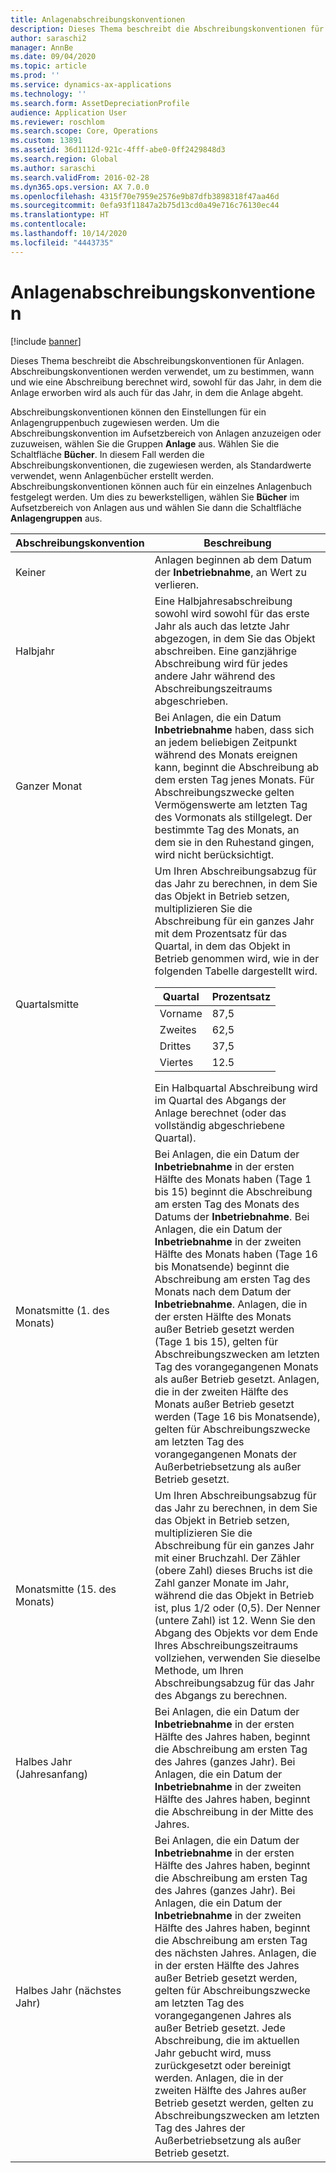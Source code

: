 ```yaml
---
title: Anlagenabschreibungskonventionen
description: Dieses Thema beschreibt die Abschreibungskonventionen für Anlagen.
author: saraschi2
manager: AnnBe
ms.date: 09/04/2020
ms.topic: article
ms.prod: ''
ms.service: dynamics-ax-applications
ms.technology: ''
ms.search.form: AssetDepreciationProfile
audience: Application User
ms.reviewer: roschlom
ms.search.scope: Core, Operations
ms.custom: 13891
ms.assetid: 36d1112d-921c-4fff-abe0-0ff2429848d3
ms.search.region: Global
ms.author: saraschi
ms.search.validFrom: 2016-02-28
ms.dyn365.ops.version: AX 7.0.0
ms.openlocfilehash: 4315f70e7959e2576e9b87dfb3898318f47aa46d
ms.sourcegitcommit: 0efa93f11847a2b75d13cd0a49e716c76130ec44
ms.translationtype: HT
ms.contentlocale: 
ms.lasthandoff: 10/14/2020
ms.locfileid: "4443735"
---
```

# <a name="fixed-asset-depreciation-conventions"></a>Anlagenabschreibungskonventionen

[!include [banner](../includes/banner.md)]

Dieses Thema beschreibt die Abschreibungskonventionen für Anlagen. Abschreibungskonventionen werden verwendet, um zu bestimmen, wann und wie eine Abschreibung berechnet wird, sowohl für das Jahr, in dem die Anlage erworben wird als auch für das Jahr, in dem die Anlage abgeht.

Abschreibungskonventionen können den Einstellungen für ein Anlagengruppenbuch zugewiesen werden. Um die Abschreibungskonvention im Aufsetzbereich von Anlagen anzuzeigen oder zuzuweisen, wählen Sie die Gruppen **Anlage** aus. Wählen Sie die Schaltfläche **Bücher**. In diesem Fall werden die Abschreibungskonventionen, die zugewiesen werden, als Standardwerte verwendet, wenn Anlagenbücher erstellt werden. Abschreibungskonventionen können auch für ein einzelnes Anlagenbuch festgelegt werden. Um dies zu bewerkstelligen, wählen Sie **Bücher** im Aufsetzbereich von Anlagen aus und wählen Sie dann die Schaltfläche **Anlagengruppen** aus.

| Abschreibungskonvention   | Beschreibung |
|---------------------------|-------------|
| Keiner                      | Anlagen beginnen ab dem Datum der <strong>Inbetriebnahme</strong>, an Wert zu verlieren. |
| Halbjahr                 | Eine Halbjahresabschreibung sowohl wird sowohl für das erste Jahr als auch das letzte Jahr abgezogen, in dem Sie das Objekt abschreiben. Eine ganzjährige Abschreibung wird für jedes andere Jahr während des Abschreibungszeitraums abgeschrieben. |
| Ganzer Monat                | Bei Anlagen, die ein Datum <strong>Inbetriebnahme</strong> haben, dass sich an jedem beliebigen Zeitpunkt während des Monats ereignen kann, beginnt die Abschreibung ab dem ersten Tag jenes Monats. Für Abschreibungszwecke gelten Vermögenswerte am letzten Tag des Vormonats als stillgelegt. Der bestimmte Tag des Monats, an dem sie in den Ruhestand gingen, wird nicht berücksichtigt. |
| Quartalsmitte               | Um Ihren Abschreibungsabzug für das Jahr zu berechnen, in dem Sie das Objekt in Betrieb setzen, multiplizieren Sie die Abschreibung für ein ganzes Jahr mit dem Prozentsatz für das Quartal, in dem das Objekt in Betrieb genommen wird, wie in der folgenden Tabelle dargestellt wird.<table><thead><tr><th>Quartal</th><th>Prozentsatz</th></tr></thead><tbody><tr><td>Vorname</td><td>87,5</td></tr><tr><td>Zweites</td><td>62,5</td></tr><tr><td>Drittes</td><td>37,5</td></tr><tr><td>Viertes</td><td>12.5</td></tr></tbody></table>Ein Halbquartal Abschreibung wird im Quartal des Abgangs der Anlage berechnet (oder das vollständig abgeschriebene Quartal). |
| Monatsmitte (1. des Monats)  | Bei Anlagen, die ein Datum der <strong>Inbetriebnahme</strong> in der ersten Hälfte des Monats haben (Tage 1 bis 15) beginnt die Abschreibung am ersten Tag des Monats des Datums der <strong>Inbetriebnahme</strong>. Bei Anlagen, die ein Datum der <strong>Inbetriebnahme</strong> in der zweiten Hälfte des Monats haben (Tage 16 bis Monatsende) beginnt die Abschreibung am ersten Tag des Monats nach dem Datum der <strong>Inbetriebnahme</strong>. Anlagen, die in der ersten Hälfte des Monats außer Betrieb gesetzt werden (Tage 1 bis 15), gelten für Abschreibungszwecken am letzten Tag des vorangegangenen Monats als außer Betrieb gesetzt. Anlagen, die in der zweiten Hälfte des Monats außer Betrieb gesetzt werden (Tage 16 bis Monatsende), gelten für Abschreibungszwecke am letzten Tag des vorangegangenen Monats der Außerbetriebsetzung als außer Betrieb gesetzt. |
| Monatsmitte (15. des Monats) | Um Ihren Abschreibungsabzug für das Jahr zu berechnen, in dem Sie das Objekt in Betrieb setzen, multiplizieren Sie die Abschreibung für ein ganzes Jahr mit einer Bruchzahl. Der Zähler (obere Zahl) dieses Bruchs ist die Zahl ganzer Monate im Jahr, während die das Objekt in Betrieb ist, plus 1/2 oder (0,5). Der Nenner (untere Zahl) ist 12. Wenn Sie den Abgang des Objekts vor dem Ende Ihres Abschreibungszeitraums vollziehen, verwenden Sie dieselbe Methode, um Ihren Abschreibungsabzug für das Jahr des Abgangs zu berechnen. |
| Halbes Jahr (Jahresanfang) | Bei Anlagen, die ein Datum der <strong>Inbetriebnahme</strong> in der ersten Hälfte des Jahres haben, beginnt die Abschreibung am ersten Tag des Jahres (ganzes Jahr). Bei Anlagen, die ein Datum der <strong>Inbetriebnahme</strong> in der zweiten Hälfte des Jahres haben, beginnt die Abschreibung in der Mitte des Jahres. |
| Halbes Jahr (nächstes Jahr)     | Bei Anlagen, die ein Datum der <strong>Inbetriebnahme</strong> in der ersten Hälfte des Jahres haben, beginnt die Abschreibung am ersten Tag des Jahres (ganzes Jahr). Bei Anlagen, die ein Datum der <strong>Inbetriebnahme</strong> in der zweiten Hälfte des Jahres haben, beginnt die Abschreibung am ersten Tag des nächsten Jahres. Anlagen, die in der ersten Hälfte des Jahres außer Betrieb gesetzt werden, gelten für Abschreibungszwecke am letzten Tag des vorangegangenen Jahres als außer Betrieb gesetzt. Jede Abschreibung, die im aktuellen Jahr gebucht wird, muss zurückgesetzt oder bereinigt werden. Anlagen, die in der zweiten Hälfte des Jahres außer Betrieb gesetzt werden, gelten zu Abschreibungszwecken am letzten Tag des Jahres der Außerbetriebsetzung als außer Betrieb gesetzt. |
